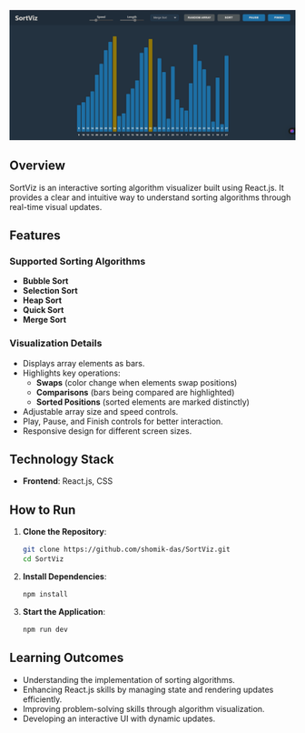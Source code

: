 
![DevDetective Project](./Screenshot.png)

## **Overview**

SortViz is an interactive sorting algorithm visualizer built using React.js. It provides a clear and intuitive way to understand sorting algorithms through real-time visual updates.

## **Features**
### **Supported Sorting Algorithms**
- **Bubble Sort**
- **Selection Sort**
- **Heap Sort**
- **Quick Sort**
- **Merge Sort**

### **Visualization Details**
- Displays array elements as bars.
- Highlights key operations:
  - **Swaps** (color change when elements swap positions)
  - **Comparisons** (bars being compared are highlighted)
  - **Sorted Positions** (sorted elements are marked distinctly)
- Adjustable array size and speed controls.
- Play, Pause, and Finish controls for better interaction.
- Responsive design for different screen sizes.

## **Technology Stack**
- **Frontend**: React.js, CSS

## **How to Run**

1. **Clone the Repository**:
   ```bash
   git clone https://github.com/shomik-das/SortViz.git
   cd SortViz
   ```

2. **Install Dependencies**:
   ```bash
   npm install
   ```

3. **Start the Application**:
   ```bash
   npm run dev
   ```

## **Learning Outcomes**
- Understanding the implementation of sorting algorithms.
- Enhancing React.js skills by managing state and rendering updates efficiently.
- Improving problem-solving skills through algorithm visualization.
- Developing an interactive UI with dynamic updates.
